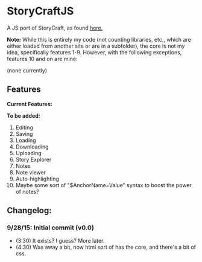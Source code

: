 # StoryCraftJS
A JS port of StoryCraft, as found
[here.](https://www.reddit.com/r/writing/comments/3mhd3s/storycraft_a_simple_story_writing_software_ive/)

**Note:** While this is entirely my code (not counting libraries, etc., which are either loaded from another site
or are in a subfolder), 
the core is not my idea, specifically features 1-9. However, with the following exceptions, features 10 and on are mine:

(none currently)

## Features
**Current Features:**

**To be added:**

1. Editing
2. Saving
3. Loading
4. Downloading
5. Uploading
6. Story Explorer
7. Notes
8. Note viewer
9. Auto-highlighting
10. Maybe some sort of "$AnchorName=Value" syntax to boost the power of notes? 

## Changelog:

### 9/28/15: Initial commit (v0.0)

- (3:30) It exists? I guess? More later.
- (4:30) Was away a bit, now html sort of has the core, and there's a bit of css.
